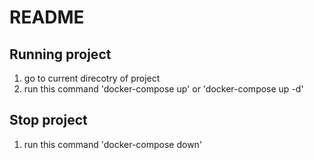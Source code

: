 # README
## Running project
1. go to current direcotry of project
2. run this command 'docker-compose up' or 'docker-compose up -d'
## Stop project
1. run this command 'docker-compose down'
